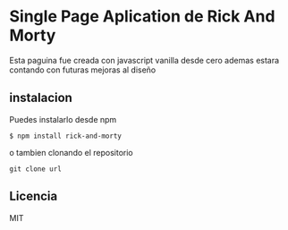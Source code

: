 # Single Page Aplication de Rick And Morty

Esta paguina fue creada con javascript vanilla desde cero
ademas estara contando con futuras mejoras al diseño

## instalacion 

Puedes instalarlo desde npm

`$ npm install rick-and-morty`

o tambien clonando el repositorio

`git clone url`

## Licencia

MIT